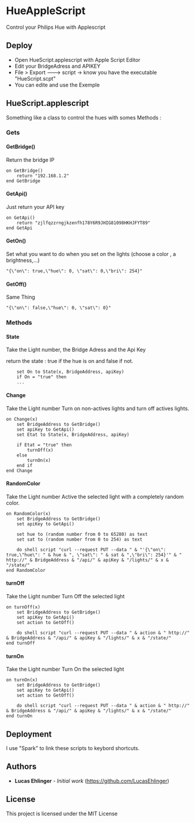 # HueAppleScript
Control your Philips Hue with Applescript

## Deploy

* Open HueScript.applescript with Apple Script Editor
* Edit your BridgeAdress and APIKEY
* File > Export ---> script -> know you have the executable "HueScript.scpt"
* You can edite and use the Exemple

## HueScript.applescript

Something like a class to control the hues with somes Methods :

### Gets

#### GetBridge()

Return the bridge IP
```
on GetBridge()
	return "192.168.1.2"
end GetBridge
```

#### GetApi()

Just return your API key

```
on GetApi()
	return "zjlfqzzrngjkzenfh178Y6R9JHIG81098HKHJFYT89"
end GetApi
```

#### GetOn()

Set what you want to do when you set on the lights (choose a color , a brightness,...)

```
"{\"on\": true,\"hue\": 0, \"sat\": 0,\"bri\": 254}"
```

#### GetOff()

Same Thing

```
"{\"on\": false,\"hue\": 0, \"sat\": 0}"
```

### Methods

#### State

Take the Light number, the Bridge Adress and the Api Key

return the state : true if the hue is on and false if not.


```
	set On to State(x, BridgeAddress, apiKey)
	if On = "true" then
    ...
```

#### Change

Take the Light number
Turn on non-actives lights and turn off actives lights.

```
on Change(x)
	set BridgeAddress to GetBridge()
	set apiKey to GetApi()
	set Etat to State(x, BridgeAddress, apiKey)
	
	if Etat = "true" then
		turnOff(x)
	else
		turnOn(x)
	end if
end Change
```

#### RandomColor

Take the Light number
Active the selected light with a completely random color.

```
on RandomColor(x)
	set BridgeAddress to GetBridge()
	set apiKey to GetApi()
	
	set hue to (random number from 0 to 65280) as text
	set sat to (random number from 0 to 254) as text
	
	do shell script "curl --request PUT --data " & "'{\"on\": true,\"hue\": " & hue & ", \"sat\": " & sat & ",\"bri\": 254}'" & " http://" & BridgeAddress & "/api/" & apiKey & "/lights/" & x & "/state/"
end RandomColor
```


#### turnOff
Take the Light number
Turn Off the selected light

```
on turnOff(x)
	set BridgeAddress to GetBridge()
	set apiKey to GetApi()
	set action to GetOff()
	
	do shell script "curl --request PUT --data " & action & " http://" & BridgeAddress & "/api/" & apiKey & "/lights/" & x & "/state/"
end turnOff
```

#### turnOn
Take the Light number
Turn On the selected light
```
on turnOn(x)
	set BridgeAddress to GetBridge()
	set apiKey to GetApi()
	set action to GetOff()
	
	do shell script "curl --request PUT --data " & action & " http://" & BridgeAddress & "/api/" & apiKey & "/lights/" & x & "/state/"
end turnOn
```


## Deployment

I use "Spark" to link these scripts to keybord shortcuts.

## Authors

* **Lucas Ehlinger** - *Initial work*
(https://github.com/LucasEhlinger)

## License

This project is licensed under the MIT License

